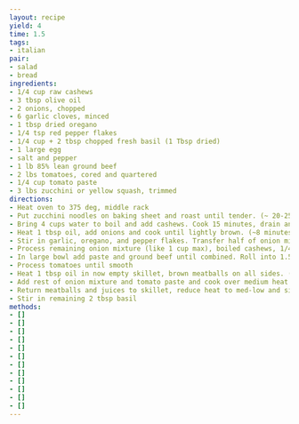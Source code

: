 ```yaml
---
layout: recipe
yield: 4
time: 1.5
tags:
- italian
pair:
- salad
- bread
ingredients:
- 1/4 cup raw cashews
- 3 tbsp olive oil
- 2 onions, chopped
- 6 garlic cloves, minced
- 1 tbsp dried oregano
- 1/4 tsp red pepper flakes
- 1/4 cup + 2 tbsp chopped fresh basil (1 Tbsp dried)
- 1 large egg
- salt and pepper
- 1 lb 85% lean ground beef
- 2 lbs tomatoes, cored and quartered
- 1/4 cup tomato paste
- 3 lbs zucchini or yellow squash, trimmed
directions:
- Heat oven to 375 deg, middle rack
- Put zucchini noodles on baking sheet and roast until tender. (~ 20-25 min)
- Bring 4 cups water to boil and add cashews. Cook 15 minutes, drain and rinse
- Heat 1 tbsp oil, add onions and cook until lightly brown. (~8 minutes)
- Stir in garlic, oregano, and pepper flakes. Transfer half of onion mixture to bowl and set aside
- Process remaining onion mixture (like 1 cup max), boiled cashews, 1/4 cup basil, egg, and 1.5 tsp salt to a paste
- In large bowl add paste and ground beef until combined. Roll into 1.5 in. meatballs
- Process tomatoes until smooth
- Heat 1 tbsp oil in now empty skillet, brown meatballs on all sides. (~ 10 min) Transfer to plate
- Add rest of onion mixture and tomato paste and cook over medium heat until begins to brown. Stir in processed tomatoes. Bring to simmer and cook till thickened. (~ 20 min)
- Return meatballs and juices to skillet, reduce heat to med-low and simmer until meatballs cooked through. (~ 10 min)
- Stir in remaining 2 tbsp basil
methods:
- []
- []
- []
- []
- []
- []
- []
- []
- []
- []
- []
- []
---
```

